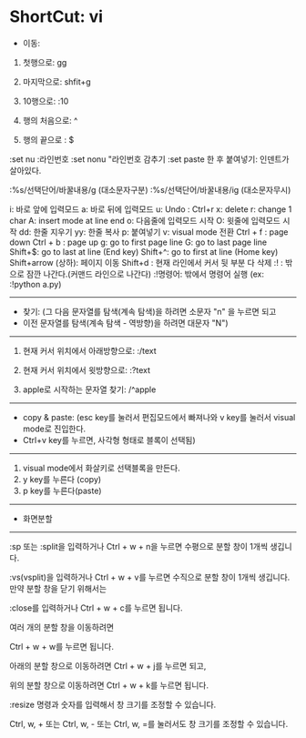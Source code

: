 # ShortCut: vi
* 이동: 
1. 첫행으로: 
gg

2. 마지막으로: 
shfit+g

3. 10행으로: 
:10

4. 행의 처음으로:
^

5. 행의 끝으로 :
$

:set nu :라인번호
:set nonu "라인번호 감추기
:set paste 한 후 붙여넣기: 인덴트가 살아있다.

:%s/선택단어/바꿀내용/g (대소문자구분)
:%s/선택단어/바꿀내용/ig (대소문자무시)

i: 바로 앞에 입력모드
a: 바로 뒤에 입력모드
u: Undo : Ctrl+r
x: delete
r: change 1 char
A: insert mode at line end
o: 다음줄에 입력모드 시작
O: 윗줄에 입력모드 시작
dd: 한줄 지우기
yy: 한줄 복사
p: 붙여넣기
v: visual mode 전환
Ctrl + f : page down
Ctrl + b : page up
g: go to first page line
G: go to last page line
Shift+$: go to last at line (End key)
Shift+^: go to first at line (Home key)
Shift+arrow (상하): 페이지 이동
Shift+d : 현재 라인에서 커서 뒷 부분 다 삭제
:! : 밖으로 잠깐 나간다.(커맨드 라인으로 나간다)
:!명령어: 밖에서 명령어 실행 (ex: :!python a.py)


--------------------------------------------------------------------------------
* 찾기: (그 다음 문자열를 탐색(계속 탐색)을 하려면 소문자 "n" 을 누르면 되고    
* 이전 문자열를 탐색(계속 탐색 - 역방향)을 하려면 대문자 "N") 
--------------------------------------------------------------------------------
1. 현재 커서 위치에서 아래방향으로:
:/text

2. 현재 커서 위치에서 윗방향으로:
:?text

3. apple로 시작하는 문자열 찾기:
/^apple

--------------------------------------------------------------------------------
* copy & paste: (esc key를 눌러서 편집모드에서 빠져나와 v key를 눌러서 visual mode로 진입한다. 
* Ctrl+v key를 누르면, 사각형 형태로 블록이 선택됨) 
--------------------------------------------------------------------------------
1. visual mode에서 화살키로 선택블록을 만든다.
2. y key를 누른다 (copy)
3. p key를 누른다(paste)


--------------------------------------------------------------------------------
* 화면분할
--------------------------------------------------------------------------------
:sp 또는 :split을 입력하거나 Ctrl + w + n을 누르면 수평으로 분할 창이 1개씩 생깁니다.

:vs(vsplit)을 입력하거나 Ctrl + w + v를 누르면 수직으로 분할 창이 1개씩 생깁니다.
만약 분할 창을 닫기 위해서는

:close를 입력하거나 Ctrl + w + c를 누르면 됩니다.

여러 개의 분할 창을 이동하려면

Ctrl + w + w를 누르면 됩니다.

아래의 분할 창으로 이동하려면 Ctrl + w + j를 누르면 되고,

위의 분할 창으로 이동하려면 Ctrl + w + k를 누르면 됩니다.

:resize 명령과 숫자를 입력해서 창 크기를 조정할 수 있습니다.

Ctrl, w, + 또는 Ctrl, w, - 또는 Ctrl, w, =를 눌러서도 창 크기를 조정할 수 있습니다.